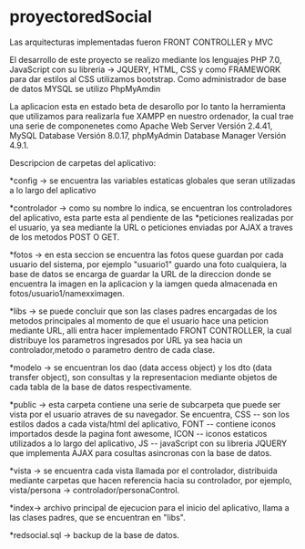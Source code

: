 # proyectoredSocial

Las arquitecturas implementadas fueron FRONT CONTROLLER y MVC

El desarrollo de este proyecto se realizo mediante los lenguajes PHP 7.0, JavaScript con su libreria -> JQUERY, HTML, CSS
y como FRAMEWORK para dar estilos al CSS utilizamos bootstrap. Como administrador de base de datos MYSQL se utilizo PhpMyAmdin

La aplicacion esta en estado beta de desarollo por lo tanto la herramienta que utilizamos para realizarla fue XAMPP en nuestro 
ordenador, la cual trae una serie de componenetes como Apache Web Server Versión 2.4.41,   MySQL Database Versión 8.0.17, 
phpMyAdmin Database Manager Versión 4.9.1.

Descripcion de carpetas del aplicativo:



*config -> se encuentra las variables estaticas globales que seran utilizadas a lo largo del aplicativo


*controlador -> como su nombre lo indica, se encuentran los controladores del aplicativo, esta parte esta al pendiente de las *peticiones realizadas por el usuario, ya sea mediante la URL o peticiones enviadas por AJAX a traves de los metodos POST O GET.


*fotos -> en esta seccion se encuentra las fotos quese guardan por cada usuario del sistema, por ejemplo "usuario1" guardo una foto cualquiera, la base de datos se encarga de guardar la URL de la direccion donde se encuentra la imagen en la aplicacion y la iamgen queda almacenada en fotos/usuario1/namexximagen.


*libs -> se puede concluir que son las clases padres encargadas de los metodos principales al momento de que el usuario hace una peticion mediante URL, alli entra hacer implementado FRONT CONTROLLER, la cual distribuye los parametros ingresados por URL ya sea hacia un controlador,metodo o parametro dentro de cada clase.


*modelo -> se encuentran los dao (data access object) y los dto (data transfer object), son consultas y la representacion mediante objetos de cada tabla de la base de datos respectivamente.


*public -> esta carpeta contiene una serie de subcarpeta que puede ser vista por el usuario atraves de su navegador. Se encuentra, CSS -- son los estilos dados a cada vista/html del aplicativo, FONT -- contiene iconos importados desde la pagina font awesome, ICON -- iconos estaticos utilizados a lo largo del aplicativo, JS -- javaScript con su libreria JQUERY que implementa AJAX para cosultas asincronas con la base de datos.


*vista -> se encuentra cada vista llamada por el controlador, distribuida mediante carpetas que hacen referencia hacia su controlador, por ejemplo, vista/persona -> controlador/personaControl.


*index-> archivo principal de ejecucion para el inicio del aplicativo, llama a las clases padres, que se encuentran en "libs".


*redsocial.sql -> backup de la base de datos.

